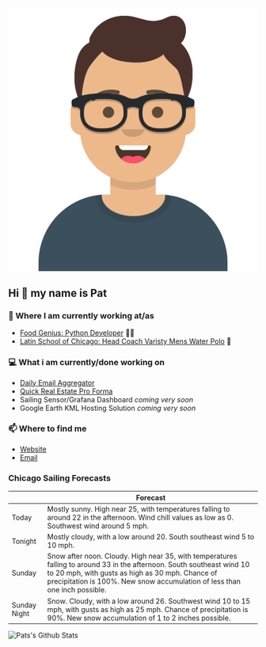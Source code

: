 [![Social banner for p-j-falconer](https://raw.githubusercontent.com/P-J-FALCONER/P-J-FALCONER/master/assets/avataaars.svg)](https://patfalconer.com/)
## Hi :wave: my name is Pat

### 💼 Where I am currently working at/as
- [Food Genius: Python Developer](https://getfoodgenius.com/) 🍔🐍
- [Latin School of Chicago: Head Coach Varisty Mens Water Polo](https://www.latinschool.org/) 🤽


### 💻 What i am currently/done working on
 - [Daily Email Aggregator](https://github.com/P-J-FALCONER/dott_daily_mail)
 - [Quick Real Estate Pro Forma](https://github.com/P-J-FALCONER/henry)
 - Sailing Sensor/Grafana Dashboard *coming very soon*
 - Google Earth KML Hosting Solution *coming very soon*

### 📫 Where to find me
 - [Website](https://patfalconer.com/)
 - [Email](mailto:patrick.j.falconer@gmail.com)


### Chicago Sailing Forecasts
|   | Forecast  |
|---|---|
| Today | Mostly sunny. High near 25, with temperatures falling to around 22 in the afternoon. Wind chill values as low as 0. Southwest wind around 5 mph. |
| Tonight | Mostly cloudy, with a low around 20. South southeast wind 5 to 10 mph. |
| Sunday | Snow after noon. Cloudy. High near 35, with temperatures falling to around 33 in the afternoon. South southeast wind 10 to 20 mph, with gusts as high as 30 mph. Chance of precipitation is 100%. New snow accumulation of less than one inch possible. |
| Sunday Night | Snow. Cloudy, with a low around 26. Southwest wind 10 to 15 mph, with gusts as high as 25 mph. Chance of precipitation is 90%. New snow accumulation of 1 to 2 inches possible. |

![Pats's Github Stats](https://github-readme-stats.vercel.app/api?username=p-j-falconer&show_icons=true&theme=radical)
